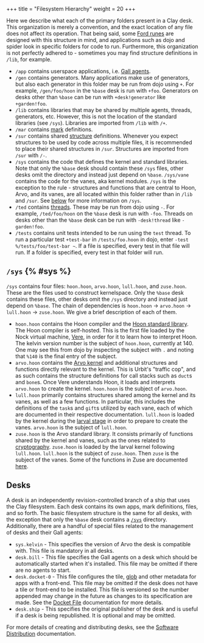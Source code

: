 +++
title = "Filesystem Hierarchy"
weight = 20
+++

Here we describe what each of the primary folders present in a Clay desk. This
organization is merely a convention, and the exact location of any file does
not affect its operation. That being said, some [Ford
runes](/language/hoon/reference/rune/fas) are designed with this structure in
mind, and applications such as dojo and spider look in specific folders for
code to run. Furthermore, this organization is not perfectly adhered to -
sometimes you may find structure definitions in `/lib`, for example.

- `/app` contains userspace applications, i.e. [Gall
  agents](/system/kernel/gall).
- `/gen` contains generators. Many applications make use of generators, but also
  each generator in this folder may be run from dojo using `+`. For example,
  `/gen/foo/hoon` in the `%base` desk is run with `+foo`. Generators on desks
  other than `%base` can be run with `+desk!generator` like `+garden!foo`.
- `/lib` contains libraries that may be shared by multiple agents, threads,
  generators, etc. However, this is not the location of the standard libraries
  (see `/sys`). Libraries are imported from `/lib` with `/+`.
- `/mar` contains [mark](/system/kernel/clay/guides/marks/marks) definitions.
- `/sur` contains shared [structure](/language/hoon/reference/rune/) definitions.
  Whenever you expect structures to be used by code across multiple files, it is
  recommended to place their shared structures in `/sur`. Structures are
  imported from `/sur` with `/-`.
- `/sys` contains the code that defines the kernel and standard libraries. Note
  that only the `%base` desk should contain these `/sys` files, other desks
  omit the directory and instead just depend on `%base`. `/sys/vane` contains
  the code for the vanes, aka kernel modules. `/sys` is the exception to the
  rule - structures and functions that are central to Hoon, Arvo, and its vanes,
  are all located within this folder rather than in `/lib` and `/sur`. See
  [below](#sys) for more information on `/sys`.
- `/ted` contains [threads](/userspace/threads/overview). These may be run
  from dojo using `-`. For example, `/ted/foo/hoon` on the `%base` desk is run
  with `-foo`. Threads on desks other than the `%base` desk can be run with
  `-desk!thread` like `-garden!foo`.
- `/tests` contains unit tests intended to be run using the `test` thread. To
  run a particular test `+test-bar` in `/tests/foo.hoon` in dojo, enter `-test %/tests/foo/test-bar ~`. If a file is specified, every test in that file will
  run. If a folder is specified, every test in that folder will run.

## `/sys` {% #sys %}

`/sys` contains four files: `hoon.hoon`, `arvo.hoon`, `lull.hoon`, and
`zuse.hoon`. These are the files used to construct kernelspace. Only the `%base`
desk contains these files, other desks omit the `/sys` directory and instead
just depend on `%base`. The chain of dependencies is `hoon.hoon` -> `arvo.hoon`
-> `lull.hoon` -> `zuse.hoon`. We give a brief description of each of them.

- `hoon.hoon` contains the Hoon compiler and the [Hoon standard
  library](/language/hoon/reference/stdlib). The Hoon
  compiler is self-hosted. This is the first file loaded by the Nock virtual
  machine, [Vere](/system/runtime/runtime), in order for it to learn how to
  interpret Hoon. The kelvin version number is the subject of `hoon.hoon`,
  currently at 140. One may see this from dojo by inspecting the subject with
  `.` and noting that `%140` is the final entry of the subject.
- `arvo.hoon` contains the [Arvo kernel](/system/kernel/arvo) and
  additional structures and functions directly relevant to the kernel. This is
  Urbit's "traffic cop", and as such contains the structure definitions for
  call stacks such as `duct`s and `bone`s. Once Vere understands Hoon, it loads
  and interprets `arvo.hoon` to create the kernel. `hoon.hoon` is the subject
  of `arvo.hoon`.
- `lull.hoon` primarily contains structures shared among the kernel and its
  vanes, as well as a few functions. In particular, this includes the
  definitions of the `task`s and `gift`s utilized by each vane, each of which
  are documented in their respective documentation. `lull.hoon` is loaded by the
  kernel during the [larval stage](/system/kernel/arvo#larval-stage-core) in
  order to prepare to create the vanes. `arvo.hoon` is the subject of
  `lull.hoon`.
- `zuse.hoon` is the Arvo standard library. It consists primarily of functions
  shared by the kernel and vanes, such as the ones related to
  [cryptography](/language/hoon/reference/cryptography). `zuse.hoon` is loaded by
  the larval kernel following `lull.hoon`. `lull.hoon` is the subject of
  `zuse.hoon`. Then `zuse` is the subject of the vanes. Some of the functions in
  Zuse are documented [here](/language/hoon/reference/zuse).

## Desks

A desk is an independently revision-controlled branch of a ship that uses the
Clay filesystem. Each desk contains its own apps, mark definitions, files, and
so forth. The basic filesystem structure is the same for all desks, with the
exception that only the `%base` desk contains a [`/sys`](#sys) directory.
Additionally, there are a handful of special files related to the management of
desks and their Gall agents:

- `sys.kelvin` - This specifies the version of Arvo the desk is compatible with.
  This file is mandatory in all desks.
- `desk.bill` - This file specifies the Gall agents on a desk which should be
  automatically started when it's installed. This file may be omitted if there
  are no agents to start.
- `desk.docket-0` - This file configures the tile,
  [glob](/userspace/apps/reference/dist/glob) and other metadata for apps with a
  front-end. This file may be omitted if the desk does not have a tile or
  front-end to be installed. This file is versioned so the number appended may
  change in the future as changes to its specification are made. See the [Docket
  File](/userspace/apps/reference/dist/docket) documentation for more details.
- `desk.ship` - This specifies the original publisher of the desk and is useful
  if a desk is being republished. It is optional and may be omitted.

For more details of creating and distributing desks, see the [Software
Distribution](/userspace/apps/guides/software-distribution) documentation.
